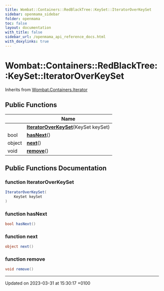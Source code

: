 ```yaml
---
title: Wombat::Containers::RedBlackTree::KeySet::IteratorOverKeySet
sidebar: openmama_sidebar
folder: openmama
toc: false
layout: documentation
with_title: false
sidebar_url: /openmama_api_reference_docs.html
with_doxylinks: true
---
```


# Wombat::Containers::RedBlackTree::KeySet::IteratorOverKeySet





Inherits from [Wombat.Containers.Iterator](interfaceWombat_1_1Containers_1_1Iterator.html)

## Public Functions

|                | Name           |
| -------------- | -------------- |
| | **[IteratorOverKeySet](classWombat_1_1Containers_1_1RedBlackTree_1_1KeySet_1_1IteratorOverKeySet.html#function-iteratoroverkeyset)**(KeySet keySet) |
| bool | **[hasNext](classWombat_1_1Containers_1_1RedBlackTree_1_1KeySet_1_1IteratorOverKeySet.html#function-hasnext)**() |
| object | **[next](classWombat_1_1Containers_1_1RedBlackTree_1_1KeySet_1_1IteratorOverKeySet.html#function-next)**() |
| void | **[remove](classWombat_1_1Containers_1_1RedBlackTree_1_1KeySet_1_1IteratorOverKeySet.html#function-remove)**() |

## Public Functions Documentation

### function IteratorOverKeySet

```csharp
IteratorOverKeySet(
    KeySet keySet
)
```


### function hasNext

```csharp
bool hasNext()
```


### function next

```csharp
object next()
```


### function remove

```csharp
void remove()
```


-------------------------------

Updated on 2023-03-31 at 15:30:17 +0100